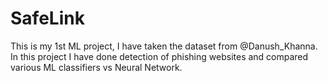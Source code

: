 # SafeLink
This is my 1st ML project, I have taken the dataset from @Danush_Khanna.
In this project I have done detection of phishing websites and compared various ML classifiers vs Neural Network.
